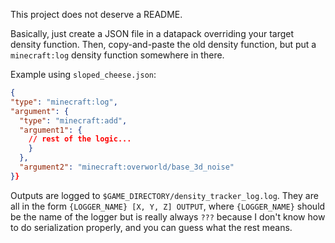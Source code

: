 This project does not deserve a README.

Basically, just create a JSON file in a datapack overriding your target density function. Then, copy-and-paste the old density function, but put a `minecraft:log` density function somewhere in there.

Example using `sloped_cheese.json`:

```JSON
{
"type": "minecraft:log",
"argument": {
  "type": "minecraft:add",
  "argument1": {
    // rest of the logic...
    }
  },
  "argument2": "minecraft:overworld/base_3d_noise"
}}
```

Outputs are logged to `$GAME_DIRECTORY/density_tracker_log.log`. They are all in the form `{LOGGER_NAME} [X, Y, Z] OUTPUT`, where `{LOGGER_NAME}` should be the name of the logger but is really always `???` because I don't know how to do serialization properly, and you can guess what the rest means.

